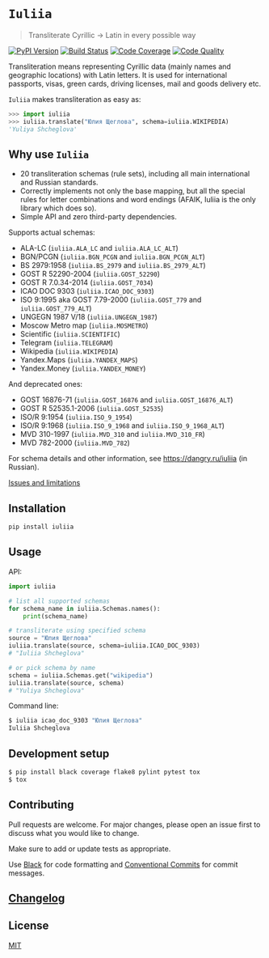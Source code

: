 # `Iuliia`

> Transliterate Cyrillic → Latin in every possible way

[![PyPI Version][pypi-image]][pypi-url]
[![Build Status][build-image]][build-url]
[![Code Coverage][coverage-image]][coverage-url]
[![Code Quality][quality-image]][quality-url]

Transliteration means representing Cyrillic data (mainly names and geographic locations) with Latin letters. It is used for international passports, visas, green cards, driving licenses, mail and goods delivery etc.

`Iuliia` makes transliteration as easy as:

```python
>>> import iuliia
>>> iuliia.translate("Юлия Щеглова", schema=iuliia.WIKIPEDIA)
'Yuliya Shcheglova'
```

## Why use `Iuliia`

-   20 transliteration schemas (rule sets), including all main international and Russian standards.
-   Correctly implements not only the base mapping, but all the special rules for letter combinations and word endings (AFAIK, Iuliia is the only library which does so).
-   Simple API and zero third-party dependencies.

Supports actual schemas:

-   ALA-LC (`iuliia.ALA_LC` and `iuliia.ALA_LC_ALT`)
-   BGN/PCGN (`iuliia.BGN_PCGN` and `iuliia.BGN_PCGN_ALT`)
-   BS 2979:1958 (`iuliia.BS_2979` and `iuliia.BS_2979_ALT`)
-   GOST R 52290-2004 (`iuliia.GOST_52290`)
-   GOST R 7.0.34-2014 (`iuliia.GOST_7034`)
-   ICAO DOC 9303 (`iuliia.ICAO_DOC_9303`)
-   ISO 9:1995 aka GOST 7.79-2000 (`iuliia.GOST_779` and `iuliia.GOST_779_ALT`)
-   UNGEGN 1987 V/18 (`iuliia.UNGEGN_1987`)
-   Moscow Metro map (`iuliia.MOSMETRO`)
-   Scientific (`iuliia.SCIENTIFIC`)
-   Telegram (`iuliia.TELEGRAM`)
-   Wikipedia (`iuliia.WIKIPEDIA`)
-   Yandex.Maps (`iuliia.YANDEX_MAPS`)
-   Yandex.Money (`iuliia.YANDEX_MONEY`)

And deprecated ones:

-   GOST 16876-71 (`iuliia.GOST_16876` and `iuliia.GOST_16876_ALT`)
-   GOST R 52535.1-2006 (`iuliia.GOST_52535`)
-   ISO/R 9:1954 (`iuliia.ISO_9_1954`)
-   ISO/R 9:1968 (`iuliia.ISO_9_1968` and `iuliia.ISO_9_1968_ALT`)
-   MVD 310-1997 (`iuliia.MVD_310` and `iuliia.MVD_310_FR`)
-   MVD 782-2000 (`iuliia.MVD_782`)

For schema details and other information, see <https://dangry.ru/iuliia> (in Russian).

[Issues and limitations](https://github.com/nalgeon/iuliia/blob/master/README.md#issues-and-limitations)

## Installation

```sh
pip install iuliia
```

## Usage

API:

```python
import iuliia

# list all supported schemas
for schema_name in iuliia.Schemas.names():
    print(schema_name)

# transliterate using specified schema
source = "Юлия Щеглова"
iuliia.translate(source, schema=iuliia.ICAO_DOC_9303)
# "Iuliia Shcheglova"

# or pick schema by name
schema = iuliia.Schemas.get("wikipedia")
iuliia.translate(source, schema)
# "Yuliya Shcheglova"
```

Command line:

```sh
$ iuliia icao_doc_9303 "Юлия Щеглова"
Iuliia Shcheglova
```

## Development setup

```sh
$ pip install black coverage flake8 pylint pytest tox
$ tox
```

## Contributing

Pull requests are welcome. For major changes, please open an issue first to discuss what you would like to change.

Make sure to add or update tests as appropriate.

Use [Black](https://black.readthedocs.io/en/stable/) for code formatting and [Conventional Commits](https://www.conventionalcommits.org/en/v1.0.0-beta.4/) for commit messages.

## [Changelog](CHANGELOG.md)

## License

[MIT](https://choosealicense.com/licenses/mit/)

<!-- Markdown link & img dfn's -->

[pypi-image]: https://img.shields.io/pypi/v/iuliia?style=flat-square
[pypi-url]: https://pypi.org/project/iuliia/
[build-image]: https://img.shields.io/travis/nalgeon/iuliia-py?style=flat-square
[build-url]: https://travis-ci.org/nalgeon/iuliia-py
[coverage-image]: https://img.shields.io/coveralls/github/nalgeon/iuliia-py?style=flat-square
[coverage-url]: https://coveralls.io/github/nalgeon/iuliia-py
[quality-image]: https://img.shields.io/codeclimate/maintainability/nalgeon/iuliia-py?style=flat-square
[quality-url]: https://codeclimate.com/github/nalgeon/iuliia-py
